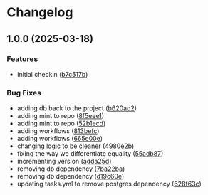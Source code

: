 # Changelog

## 1.0.0 (2025-03-18)


### Features

* initial checkin ([b7c517b](https://github.com/augustwenty/ecto_playlist/commit/b7c517bc12cc99664278e61a08c7b179039b466e))


### Bug Fixes

* adding db back to the project ([b620ad2](https://github.com/augustwenty/ecto_playlist/commit/b620ad21cee86e41f9a61b29a2fe5f9a02cd3cd3))
* adding mint to repo ([8f5eee1](https://github.com/augustwenty/ecto_playlist/commit/8f5eee19ead210ce342abe6ed023ab8ec593a556))
* adding mint to repo ([52b1ecd](https://github.com/augustwenty/ecto_playlist/commit/52b1ecd0d859bb1ba1dc221aeca06a3bf7223291))
* adding workflows ([813befc](https://github.com/augustwenty/ecto_playlist/commit/813befc137ecbc9ec822af1834e26fe2befce8df))
* adding workflows ([665e00e](https://github.com/augustwenty/ecto_playlist/commit/665e00e1ddd4a5c0a7468fb6ec3049c97c808bcc))
* changing logic to be cleaner ([4980e2b](https://github.com/augustwenty/ecto_playlist/commit/4980e2b2a88e4424d1ff46c815039a015807dc48))
* fixing the way we differentiate equality ([55adb87](https://github.com/augustwenty/ecto_playlist/commit/55adb87b70acda8d61f8bed6f01f2e21bba16609))
* incrementing version ([adda25d](https://github.com/augustwenty/ecto_playlist/commit/adda25d779ca180104175a9331751bd3ede04117))
* removing db dependency ([7ba22ba](https://github.com/augustwenty/ecto_playlist/commit/7ba22ba063bbe40661af22a364e4a971130680f4))
* removing db dependency ([d19c60e](https://github.com/augustwenty/ecto_playlist/commit/d19c60e5adbb36aebebf821088a9a9a5db189568))
* updating tasks.yml to remove postgres dependency ([628f63c](https://github.com/augustwenty/ecto_playlist/commit/628f63c5f7486976c62e08b433d5ff3ff9fe71a9))
